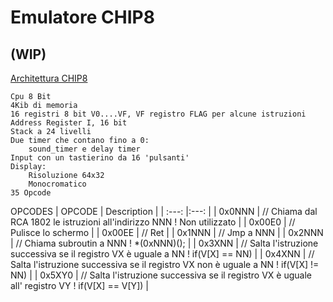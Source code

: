 # Emulatore CHIP8
## (WIP)
[Architettura CHIP8](https://en.wikipedia.org/wiki/CHIP-8#Virtual_machine_description)

    Cpu 8 Bit
    4Kib di memoria
    16 registri 8 bit V0....VF, VF registro FLAG per alcune istruzioni
    Address Register I, 16 bit
    Stack a 24 livelli
    Due timer che contano fino a 0:
        sound_timer e delay timer
    Input con un tastierino da 16 'pulsanti'
    Display:
        Risoluzione 64x32
        Monocromatico
    35 Opcode



OPCODES
| OPCODE | Description |
| :---: |:---: |
| 0x0NNN | // Chiama dal RCA 1802 le istruzioni all'indirizzo NNN ! Non utilizzato |
| 0x00E0 | // Pulisce lo schermo |
| 0x00EE | // Ret |
| 0x1NNN | // Jmp a NNN |
| 0x2NNN | // Chiama subroutin a NNN ! *(0xNNN)(); |
| 0x3XNN | // Salta l'istruzione successiva se il registro VX è uguale a NN ! if(V[X] == NN) |
| 0x4XNN | // Salta l'istruzione successiva se il registro VX non è uguale a NN ! if(V[X] != NN) |
| 0x5XY0 | // Salta l'istruzione successiva se il registro VX è uguale all' registro VY ! if(V[X] == V[Y]) |
